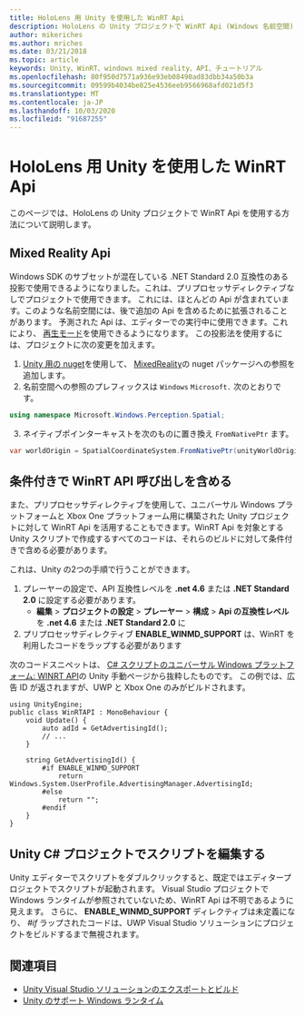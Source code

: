 ```yaml
---
title: HoloLens 用 Unity を使用した WinRT Api
description: HoloLens の Unity プロジェクトで WinRT Api (Windows 名前空間) を使用する方法について説明します。
author: mikeriches
ms.author: mriches
ms.date: 03/21/2018
ms.topic: article
keywords: Unity、WinRT、windows mixed reality、API、チュートリアル
ms.openlocfilehash: 80f950d7571a936e93eb08490ad83dbb34a50b3a
ms.sourcegitcommit: 09599b4034be825e4536eeb9566968afd021d5f3
ms.translationtype: MT
ms.contentlocale: ja-JP
ms.lasthandoff: 10/03/2020
ms.locfileid: "91687255"
---
```

# <a name="winrt-apis-with-unity-for-hololens"></a>HoloLens 用 Unity を使用した WinRT Api

このページでは、HoloLens の Unity プロジェクトで WinRT Api を使用する方法について説明します。

## <a name="mixed-reality-apis"></a>Mixed Reality Api

Windows SDK のサブセットが混在している .NET Standard 2.0 互換性のある投影で使用できるようになりました。これは、プリプロセッサディレクティブなしでプロジェクトで使用できます。 これには、ほとんどの Api が含まれています。このような名前空間には、後で追加の Api を含めるために拡張されることがあります。 予測された Api は、エディターでの実行中に使用できます。これにより、 [再生モード](https://docs.microsoft.com//windows/mixed-reality/unity-play-mode)を使用できるようになります。 この投影法を使用するには、プロジェクトに次の変更を加えます。

1) [Unity 用の nuget](https://github.com/GlitchEnzo/NuGetForUnity)を使用して、 [MixedReality](https://www.nuget.org/packages/Microsoft.Windows.MixedReality.DotNetWinRT)の nuget パッケージへの参照を追加します。
2) 名前空間への参照のプレフィックスは `Windows` `Microsoft.` 次のとおりです。
```cs
using namespace Microsoft.Windows.Perception.Spatial;
```
3) ネイティブポインターキャストを次のものに置き換え `FromNativePtr` ます。
```cs
var worldOrigin = SpatialCoordinateSystem.FromNativePtr(unityWorldOriginPtr);
```

## <a name="conditionally-include-winrt-api-calls"></a>条件付きで WinRT API 呼び出しを含める

また、プリプロセッサディレクティブを使用して、ユニバーサル Windows プラットフォームと Xbox One プラットフォーム用に構築された Unity プロジェクトに対して WinRT Api を活用することもできます。WinRT Api を対象とする Unity スクリプトで作成するすべてのコードは、それらのビルドに対して条件付きで含める必要があります。 

これは、Unity の2つの手順で行うことができます。
1) プレーヤーの設定で、API 互換性レベルを **.net 4.6** または **.NET Standard 2.0** に設定する必要があります。
    - **編集**  > **プロジェクトの設定**  > **プレーヤー**  > **構成**  > **Api の互換性レベル** を **.net 4.6** または **.NET Standard 2.0** に
2) プリプロセッサディレクティブ **ENABLE_WINMD_SUPPORT** は、WinRT を利用したコードをラップする必要があります

次のコードスニペットは、 [C# スクリプトのユニバーサル Windows プラットフォーム: WINRT API](https://docs.unity3d.com/Manual/windowsstore-scripts.html)の Unity 手動ページから抜粋したものです。 この例では、広告 ID が返されますが、UWP と Xbox One のみがビルドされます。

```
using UnityEngine;
public class WinRTAPI : MonoBehaviour {
    void Update() {
        auto adId = GetAdvertisingId();
        // ...
    }

    string GetAdvertisingId() {
        #if ENABLE_WINMD_SUPPORT
            return Windows.System.UserProfile.AdvertisingManager.AdvertisingId;
        #else
            return "";
        #endif
    }
}
```

## <a name="edit-your-scripts-in-a-unity-c-project"></a>Unity C# プロジェクトでスクリプトを編集する

Unity エディターでスクリプトをダブルクリックすると、既定ではエディタープロジェクトでスクリプトが起動されます。 Visual Studio プロジェクトで Windows ランタイムが参照されていないため、WinRT Api は不明であるように見えます。 さらに、 **ENABLE_WINMD_SUPPORT** ディレクティブは未定義になり、 *#if* ラップされたコードは、UWP Visual Studio ソリューションにプロジェクトをビルドするまで無視されます。

## <a name="see-also"></a>関連項目
* [Unity Visual Studio ソリューションのエクスポートとビルド](exporting-and-building-a-unity-visual-studio-solution.md)
* [Unity のサポート Windows ランタイム](https://docs.unity3d.com/Manual/IL2CPP-WindowsRuntimeSupport.html)
